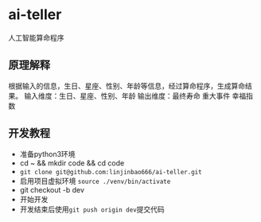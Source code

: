 # ai-teller

人工智能算命程序

## 原理解释

根据输入的信息，生日、星座、性别、年龄等信息，经过算命程序，生成算命结果。
输入维度：生日、星座、性别、年龄
输出维度：最终寿命 重大事件 幸福指数

## 开发教程

- 准备python3环境
- cd ~  && mkdir code && cd code
- `git clone git@github.com:linjinbao666/ai-teller.git`
- 启用项目虚拟环境 `source ./venv/bin/activate`
- git checkout -b dev
- 开始开发
- 开发结束后使用`git push origin dev`提交代码